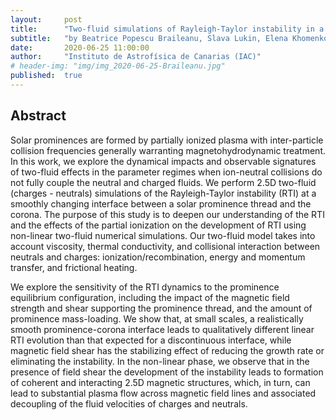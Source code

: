 ```yaml
---
layout:     post
title:      "Two-fluid simulations of Rayleigh-Taylor instability in a magnetized solar prominence thread: Effects of prominence magnetization and mass loading"
subtitle:   "by Beatrice Popescu Braileanu, Slava Lukin, Elena Khomenko, Angel de Vicente"
date:       2020-06-25 11:00:00
author:     "Instituto de Astrofísica de Canarias (IAC)"
# header-img: "img/img_2020-06-25-Braileanu.jpg"
published:  true
---
```


## Abstract
Solar prominences are formed by partially ionized plasma with inter-particle collision frequencies generally warranting magnetohydrodynamic treatment.  In this work, we explore the dynamical impacts and observable signatures of two-fluid effects in the parameter regimes when ion-neutral collisions do not fully couple the neutral and charged fluids. We perform 2.5D two-fluid (charges - neutrals) simulations of the Rayleigh-Taylor instability (RTI) at a smoothly changing interface between a solar prominence thread and the corona.
The purpose of this study is to deepen our understanding of the RTI and the effects of the partial ionization on the development of RTI using non-linear two-fluid numerical simulations.
Our two-fluid model takes into account viscosity, thermal conductivity, and collisional interaction between neutrals and charges: ionization/recombination, energy and momentum transfer, and frictional heating.

We explore the sensitivity of the RTI dynamics to the prominence equilibrium configuration, including the impact of the magnetic field strength and shear supporting the prominence thread, and the amount of prominence mass-loading.
We show that, at small scales, a realistically smooth prominence-corona interface leads to qualitatively different linear RTI evolution than that expected for a discontinuous interface, while magnetic field shear has the stabilizing effect of reducing the growth rate or eliminating the instability.  In the non-linear phase, we observe that in the presence of field shear the development of the instability leads to formation of coherent and interacting 2.5D magnetic structures, which, in turn, can lead to substantial plasma flow across magnetic field lines and associated decoupling of the fluid velocities of charges and neutrals.
